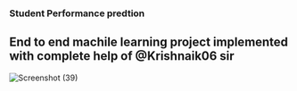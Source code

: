 ### Student Performance predtion 
## End to end machile learning project implemented with complete help of  @Krishnaik06 sir 
![Screenshot (39)](https://github.com/Govardhan211103/Student_performance_prediction/assets/112187319/28f9a7eb-027c-415a-a07a-3ce88b7d78e8)

